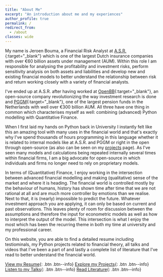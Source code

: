 ```yaml
---
title: "About Me"
excerpt: "An introduction about me and my experiences"
author_profile: true
permalink: /
redirect_from:
  - /about
classes: wide
---
```

My name is Jeroen Bouma, a Financial Risk Analyst at [A.S.R.](https://www.asrnl.com/){:target="_blank"} which is one of the largest Dutch insurance companies with over €60 billion assets under management (AUM). Within this role I am responsible for analysing the profitability and investment risks, perform sensitivity analysis on both assets and liabilities and develop new and existing financial models to better understand the relationship between risk and return working closely with a variety of financial analysts.

I've ended up at A.S.R. after having worked at [OpenBB](https://openbb.co/){:target="_blank"}, an open-source company revolutionizing the way investment research is done and [PGGM](https://www.pggm.nl/en/){:target="_blank"}, one of the largest pension funds in the Netherlands with well over €300 billion AUM.  All three have one thing in common which characterises myself as well: combining (advanced) Python modelling with Quantitative Finance.

When I first laid my hands on Python back in University I instantly felt like this an amazing tool with many uses in the financial world and that's exactly why I've spend thousands of hours programming in this language whether it is related to internal models like at A.S.R. and PGGM or right in the open through open-source (as also can be seen on my [projects](/projects) page). As I've seen many models and calculations being repeated internally several times within financial firms, I am a big advocate for open-source in which individuals and firms no longer need to rely on proprietary models.

In terms of (Quantitative) Finance, I enjoy working in the intersection between advanced financial modelling and making (qualitative) sense of the market and where it is heading. The financial world is controlled mostly by the behaviour of humans, history has shown time after time that we are not rational at all and are much more controller by emotions than we realise. Next to that, it is (nearly) impossible to predict the future. Whatever investment approach you are applying, it can only be based on current and past observations. This leaves plenty of room for discussion between the assumptions and therefore the input for econometric models as well as how to interpret the output of the model. This intersection is what I enjoy the most which has been the recurring theme in both my time at university and my professional career.

On this website, you are able to find a detailed resume including testiominals, my Python projects related to financial theory, all talks and videos that I've been a part of and lastly a complete list of literature that I've read to better understand the financial world.

[View my Resume](/resume){: .btn .btn--info} [Explore my Projects](/projects){: .btn .btn--info} [Listen to my Talks](/talks){: .btn .btn--info} [Read Literature](/literature){: .btn .btn--info}